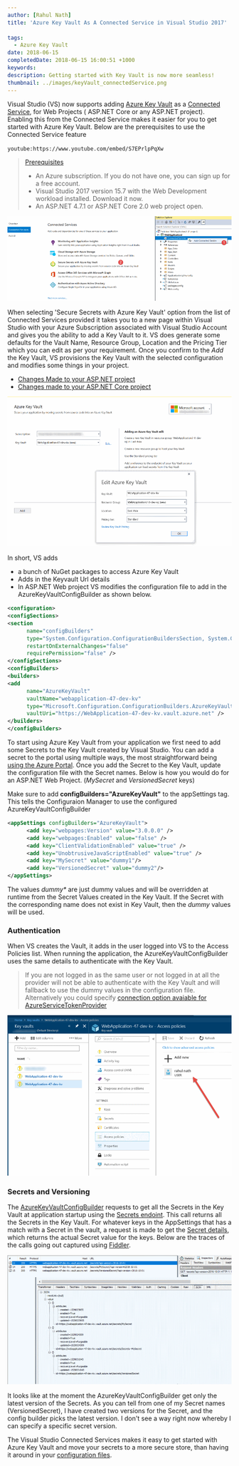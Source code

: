 ```yaml
---
author: [Rahul Nath]
title: 'Azure Key Vault As A Connected Service in Visual Studio 2017'
  
tags:
  - Azure Key Vault
date: 2018-06-15
completedDate: 2018-06-15 16:00:51 +1000
keywords:
description: Getting started with Key Vault is now more seamless!
thumbnail: ../images/keyVault_connectedService.png
---
```


Visual Studio (VS) now supports adding [Azure Key Vault](https://rahulpnath.com/blog/category/azure-key-vault/) as a [Connected Service](https://docs.microsoft.com/en-us/azure/key-vault/vs-key-vault-add-connected-service), for Web Projects ( ASP.NET Core or any ASP.NET project). Enabling this from the Connected Service makes it easier for you to get started with Azure Key Vault. Below are the prerequisites to use the Connected Service feature

`youtube:https://www.youtube.com/embed/S7EPrlpPqXw`
<br />

> [Prerequisites](https://docs.microsoft.com/en-us/azure/key-vault/vs-key-vault-add-connected-service#prerequisites)
>
> - An Azure subscription. If you do not have one, you can sign up for a free account.
> - Visual Studio 2017 version 15.7 with the Web Development workload installed. Download it now.
> - An ASP.NET 4.7.1 or ASP.NET Core 2.0 web project open.

<img class =" center" src="../images/keyVault_connectedService.png" alt="Visual Studio, Azure Key Vault Connected Services" />

When selecting 'Secure Secrets with Azure Key Vault' option from the list of Connected Services provided it takes you to a new page within Visual Studio with your Azure Subscription associated with Visual Studio Account and gives you the ability to add a Key Vault to it. VS does generate some defaults for the Vault Name, Resource Group, Location and the Pricing Tier which you can edit as per your requirement. Once you confirm to the _Add_ the Key Vault, VS provisions the Key Vault with the selected configuration and modifies some things in your project.

- [Changes Made to your ASP.NET project](https://docs.microsoft.com/en-us/azure/key-vault/vs-key-vault-aspnet-what-happened)
- [Changes made to your ASP.NET Core project](https://docs.microsoft.com/en-us/azure/key-vault/vs-key-vault-aspnet-core-what-happened)

<img class =" center" src="../images/keyVault_connectedService_createKeyVault.png" alt="Visual Studio, Azure Key Vault Connected Services" />

In short, VS adds

- a bunch of NuGet packages to access Azure Key Vault
- Adds in the Keyvault Url details
- In ASP.NET Web project VS modifies the configuration file to add in the AzureKeyVaultConfigBuilder as shown below.

```xml
<configuration>
<configSections>
<section
      name="configBuilders"
      type="System.Configuration.ConfigurationBuildersSection, System.Configuration, Version=4.0.0.0, Culture=neutral, PublicKeyToken=b03f5f7f11d50a3a"
      restartOnExternalChanges="false"
      requirePermission="false" />
</configSections>
<configBuilders>
<builders>
<add
      name="AzureKeyVault"
      vaultName="webapplication-47-dev-kv"
      type="Microsoft.Configuration.ConfigurationBuilders.AzureKeyVaultConfigBuilder, Microsoft.Configuration.ConfigurationBuilders.Azure, Version=1.0.0.0, Culture=neutral"
      vaultUri="https://WebApplication-47-dev-kv.vault.azure.net" />
</builders>
</configBuilders>
```

To start using Azure Key Vault from your application we first need to add some Secrets to the Key Vault created by Visual Studio. You can add a secret to the portal using multiple ways, the most straightforward being [using the Azure Portal](https://rahulpnath.com/blog/managing-key-vault-through-azure-portal/). Once you add the Secret to the Key Vault, update the configuration file with the Secret names. Below is how you would do for an ASP.NET Web Project. (_MySecret_ and _VersionedSecret_ keys)

<div class="alert alert-warning">
Make sure to add <b>configBuilders="AzureKeyVault"</b> to the appSettings tag. This tells the Configuraion Manager to use the configured AzureKeyVaultConfigBuilder
</div>

```xml
<appSettings configBuilders="AzureKeyVault">
      <add key="webpages:Version" value="3.0.0.0" />
      <add key="webpages:Enabled" value="false" />
      <add key="ClientValidationEnabled" value="true" />
      <add key="UnobtrusiveJavaScriptEnabled" value="true" />
      <add key="MySecret" value="dummy1"/>
      <add key="VersionedSecret" value="dummy2"/>
</appSettings>
```

The values _dummy\*_ are just dummy values and will be overridden at runtime from the Secret Values created in the Key Vault. If the Secret with the corresponding name does not exist in Key Vault, then the _dummy_ values will be used.

### Authentication

When VS creates the Vault, it adds in the user logged into VS to the Access Policies list. When running the application, the AzureKeyVaultConfigBuilder uses the same details to authenticate with the Key Vault.

> If you are not logged in as the same user or not logged in at all the provider will not be able to authenticate with the Key Vault and will fallback to use the dummy values in the configuration file. Alternatively you could specify [connection option avaiable for AzureServiceTokenProvider](https://docs.microsoft.com/en-us/azure/key-vault/service-to-service-authentication#connection-string-support)

<img class =" center" src="../images/keyVault_connectedService_AccessPolicies.png" alt="Visual Studio, Azure Key Vault Connected Services" />

### Secrets and Versioning

The [AzureKeyVaultConfigBuilder](https://github.com/aspnet/MicrosoftConfigurationBuilders/tree/master/src/Azure) requests to get all the Secrets in the Key Vault at application startup using the [Secrets endoint](https://docs.microsoft.com/en-us/rest/api/keyvault/getsecrets/getsecrets). This call returns all the Secrets in the Key Vault. For whatever keys in the AppSettings that has a match with a Secret in the vault, a request is made to get the [Secret details](https://docs.microsoft.com/en-us/rest/api/keyvault/getsecret/getsecret), which returns the actual Secret value for the keys. Below are the traces of the calls going out captured using [Fiddler](https://rahulpnath.com/blog/fiddler-free-web-debugging-proxy/).

<img class =" center" src="../images/keyVault_connectedService_requests.png" alt="AzureKeyVaultConfigBuilder Fiddler Traces " />

It looks like at the moment the AzureKeyVaultConfigBuilder get only the latest version of the Secrets. As you can tell from one of my Secret names (VersionedSecret), I have created two versions for the Secret, and the config builder picks the latest version. I don't see a way right now whereby I can specify a specific secret version.

The Visual Studio Connected Services makes it easy to get started with Azure Key Vault and move your secrets to a more secure store, than having it around in your [configuration files](https://rahulpnath.com/blog/keeping-sensitive-configuration-data-out-of-source-control/).
